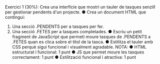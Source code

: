 Exercici 1 (30%):
Crea una interfície que mostri un tauler de tasques senzill per gestionar pendents d'un projecte.
●	Crea un document HTML que contingui:
1.	Una secció .PENDENTS per a tasques per fer.
2.	Una secció .FETES per a tasques completades.
●	Escriu un petit fragment de JavaScript que permeti moure tasques de .PENDENTS a .FETES quan es clica sobre el títol de la tasca.
●	Estilitza el tauler amb CSS perquè sigui funcional i visualment agradable.
NOTA:
●	HTML estructurat i funcional: 1 punt
●	JS que permet moure les tasques correctament: 1 punt
●	Estilització funcional i atractiva: 1 punt
